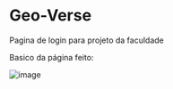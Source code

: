 # Geo-Verse
Pagina de login para projeto da faculdade

Basico da página feito:

![image](https://user-images.githubusercontent.com/112099541/232882616-545f679b-2b01-4400-8b28-a413168e8a42.png)
